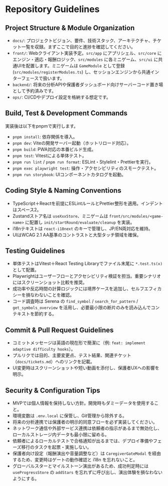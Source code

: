 # Repository Guidelines

## Project Structure & Module Organization
- `docs/`: プロジェクトビジョン、要件、技術スタック、アーキテクチャ、チケット一覧を収録。まずここで目的と進捗を確認してください。
- `front/`: Webクライアント実装予定。`src/app` にアプリシェル、`src/core` にエンジン・適応・報酬ロジック、`src/modules` に各ミニゲーム、`src/ui` に共通UIを配置します。ミニゲームは `GameModule` として登録 (`src/modules/registerModules.ts`) し、セッションエンジンから共通インターフェースで扱います。
- `backend/`: 将来の分析APIや保護者ダッシュボード向けサーバーコード置き場として予約済みです。
- `ops/`: CI/CDやデプロイ設定を格納する想定です。

## Build, Test & Development Commands
実装後は以下をpnpmで実行します。
- `pnpm install`: 依存関係を導入。
- `pnpm dev`: Viteの開発サーバー起動（ホットリロード対応）。
- `pnpm build`: PWA対応の本番ビルド生成。
- `pnpm test`: Vitestによる単体テスト。
- `pnpm run lint` / `pnpm run format`: ESLint・Stylelint・Prettierを実行。
- `pnpm exec playwright test`: 操作・アクセシビリティのスモークテスト。
- `pnpm run storybook`: UIコンポーネントカタログを起動。

## Coding Style & Naming Conventions
- TypeScript＋Reactを前提にESLintルールとPrettier整形を適用。インデントはスペース2。
- Zustandストア名は `useXxxStore`、ミニゲームは `front/src/modules/<game-name>` に配置し `init/startRound/evaluate/cleanup` を実装。
- i18nテキストは `react-i18next` のキーで管理し、JP/EN両対応を維持。
- UIはWCAG 2.1 AA基準のコントラストと大型タッチ領域を確保。

## Testing Guidelines
- 単体テストはVitest＋React Testing Libraryでファイル末尾に `*.test.ts(x)` として配置。
- Playwrightはユーザーフローとアクセシビリティ検証を担当。重要シナリオにはスクリーンショット比較を推奨。
- 成功率や反応時間の計算ロジックには境界ケースを追加し、セルフエフィカシーを損なわないことを確認。
- コード調査時は Serena の `find_symbol` / `search_for_pattern` / `get_symbols_overview` を活用し、必要最小限の断片のみを読み込んでコンテキストを節約する。

## Commit & Pull Request Guidelines
- コミットメッセージは英語の現在形で簡潔に（例: `feat: implement adaptive difficulty hooks`）。
- プルリクでは目的、主要変更点、テスト結果、関連チケット（`docs/tickets.md`）へのリンクを記載。
- UI変更時はスクリーンショットや短い動画を添付し、保護者UXへの影響を明示。

## Security & Configuration Tips
- MVPでは個人情報を保持しない方針。開発時もダミーデータを使用すること。
- 環境変数は `.env.local` に保管し、Git管理から除外する。
- 将来の分析連携では保護者の明示的同意フローを必ず実装してください。
- ネットワーク通信や外部サービス連携は依頼者の指示があるまで無効化し、ローカルストレージ内データも最小限に留める。
- 依頼者によるローカルテストで合格通知が出るまでは、デプロイ準備やフェーズ移行のタスクを起票・実施しない。
- 保護者向け設定（報酬演出や音量調整など）は `CaregiverGateModal` を経由するため、変更時はゲートの動作確認と i18n を忘れないこと。
- グローバルスターとマイルストーン演出があるため、成功判定時には `useProgressStore` の `addStars` を忘れずに呼び出し、演出体験を損なわないようにする。
